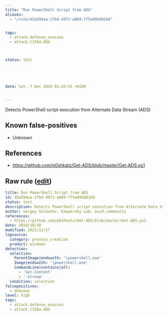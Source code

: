 ```yaml
---
title: "Run PowerShell Script from ADS"
aliases:
  - "/rule/45a594aa-1fbd-4972-a809-ff5a99dd81b8"


tags:
  - attack.defense_evasion
  - attack.t1564.004



status: test





date: Sat, 7 Dec 2019 01:45:55 +0100


---
```


Detects PowerShell script execution from Alternate Data Stream (ADS)

<!--more-->


## Known false-positives

* Unknown



## References

* https://github.com/p0shkatz/Get-ADS/blob/master/Get-ADS.ps1


## Raw rule ([edit](https://github.com/SigmaHQ/sigma/edit/master/rules/windows/process_creation/proc_creation_win_run_powershell_script_from_ads.yml))
```yaml
title: Run PowerShell Script from ADS
id: 45a594aa-1fbd-4972-a809-ff5a99dd81b8
status: test
description: Detects PowerShell script execution from Alternate Data Stream (ADS)
author: Sergey Soldatov, Kaspersky Lab, oscd.community
references:
  - https://github.com/p0shkatz/Get-ADS/blob/master/Get-ADS.ps1
date: 2019/10/30
modified: 2021/11/27
logsource:
  category: process_creation
  product: windows
detection:
  selection:
    ParentImage|endswith: '\powershell.exe'
    Image|endswith: '\powershell.exe'
    CommandLine|contains|all:
      - 'Get-Content'
      - '-Stream'
  condition: selection
falsepositives:
  - Unknown
level: high
tags:
  - attack.defense_evasion
  - attack.t1564.004

```
